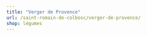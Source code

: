 ```yaml
---
title: "Verger de Provence"
url: /saint-romain-de-colbosc/verger-de-provence/
shop: légumes
---
```

